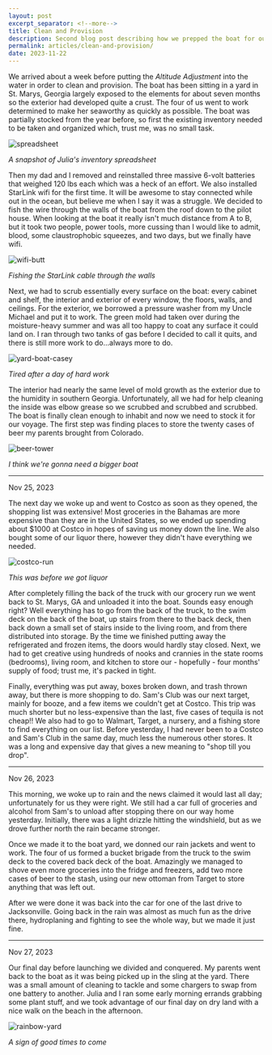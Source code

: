 ```yaml
---
layout: post
excerpt_separator: <!--more-->
title: Clean and Provision
description: Second blog post describing how we prepped the boat for our trip
permalink: articles/clean-and-provision/
date: 2023-11-22
---
```

We arrived about a week before putting the *Altitude Adjustment* into the water in order to clean and provision. The boat has been sitting in a yard in St. Marys, Georgia largely exposed to the elements for about seven months so the exterior had developed quite a crust. The four of us went to work determined to make her seaworthy as quickly as possible. The boat was partially stocked from the year before, so first the existing inventory needed to be taken and organized which, trust me, was no small task.

![spreadsheet](/images/provisions-spreadsheet.png#vert)

*A snapshot of Julia's inventory spreadsheet*

Then my dad and I removed and reinstalled three massive 6-volt batteries that weighed 120 lbs each which was a heck of an effort. We also installed StarLink wifi for the first time. It will be awesome to stay connected while out in the ocean, but believe me when I say it was a struggle. We decided to fish the wire through the walls of the boat from the roof down to the pilot house. When looking at the boat it really isn't much distance from A to B, but it took two people, power tools, more cussing than I would like to admit, blood, some claustrophobic squeezes, and two days, but we finally have wifi.

![wifi-butt](/images/wifi-butt.jpg#vert)

*Fishing the StarLink cable through the walls*

Next, we had to scrub essentially every surface on the boat: every cabinet and shelf, the interior and exterior of every window, the floors, walls, and ceilings. For the exterior, we borrowed a pressure washer from my Uncle Michael and put it to work. The green mold had taken over during the moisture-heavy summer and was all too happy to coat any surface it could land on. I ran through two tanks of gas before I decided to call it quits, and there is still more work to do…always more to do.

![yard-boat-casey](/images/yard-boat-casey.jpg#vert)

*Tired after a day of hard work*

The interior had nearly the same level of mold growth as the exterior due to the humidity in southern Georgia. Unfortunately, all we had for help cleaning the inside was elbow grease so we scrubbed and scrubbed and scrubbed. The boat is finally clean enough to inhabit and now we need to stock it for our voyage. The first step was finding places to store the twenty cases of beer my parents brought from Colorado. 

![beer-tower](/images/beer-tower.jpg#vert)

*I think we're gonna need a bigger boat* 


---


<p class="subtitle">Nov 25, 2023</p>

The next day we woke up and went to Costco as soon as they opened, the shopping list was extensive! Most groceries in the Bahamas are more expensive than they are in the United States, so we ended up spending about $1000 at Costco in hopes of saving us money down the line. We also bought some of our liquor there, however they didn't have everything we needed. 

![costco-run](/images/costco-run-rz.jpg#vert)

*This was before we got liquor*

After completely filling the back of the truck with our grocery run we went back to St. Marys, GA and unloaded it into the boat. Sounds easy enough right? Well everything has to go from the back of the truck, to the swim deck on the back of the boat, up stairs from there to the back deck, then back down a small set of stairs inside to the living room, and from there distributed into storage. By the time we finished putting away the refrigerated and frozen items, the doors would hardly stay closed. Next, we had to get creative using hundreds of nooks and crannies in the state rooms (bedrooms), living room, and kitchen to store our - hopefully - four months' supply of food; trust me, it's packed in tight.

Finally, everything was put away, boxes broken down, and trash thrown away, but there is more shopping to do. Sam's Club was our next target, mainly for booze, and a few items we couldn't get at Costco. This trip was much shorter but no less-expensive than the last, five cases of tequila is not cheap!! We also had to go to Walmart, Target, a nursery, and a fishing store to find everything on our list. Before yesterday, I had never been to a Costco and Sam's Club in the same day, much less the numerous other stores. It was a long and expensive day that gives a new meaning to "shop till you drop".


---


<p class="subtitle">Nov 26, 2023</p>

This morning, we woke up to rain and the news claimed it would last all day; unfortunately for us they were right. We still had a car full of groceries and alcohol from Sam's to unload after stopping there on our way home yesterday. Initially, there was a light drizzle hitting the windshield, but as we drove further north the rain became stronger.

Once we made it to the boat yard, we donned our rain jackets and went to work. The four of us formed a bucket brigade from the truck to the swim deck to the covered back deck of the boat. Amazingly we managed to shove even more groceries into the fridge and freezers, add two more cases of beer to the stash, using our new ottoman from Target to store anything that was left out.

After we were done it was back into the car for one of the last drive to Jacksonville. Going back in the rain was almost as much fun as the drive there, hydroplaning and fighting to see the whole way, but we made it just fine.


---


<p class="subtitle">Nov 27, 2023</p>

Our final day before launching we divided and conquered. My parents went back to the boat as it was being picked up in the sling at the yard. There was a small amount of cleaning to tackle and some chargers to swap from one battery to another. Julia and I ran some early morning errands grabbing some plant stuff, and we took advantage of our final day on dry land with a nice walk on the beach in the afternoon. 

 ![rainbow-yard](/images/rainbow-yard.jpg)

*A sign of good times to come*
